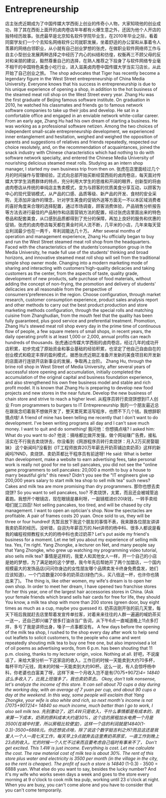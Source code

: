 # Entrepreneurship
店主张虎近期成为了中国传媒大学西街上创业的传奇小人物，大家知晓他的创业成功，除了其在西街上面开的卤肉卷店年年都有火爆生意之外，还因为他个人开店的独特经历故事。张虎最早是北京知名软件学院毕业生，在2010年毕业之际，看着同窗学友们一个个去知名网络软件公司就职发展，坐着舒适的办公室和从事着令人羡慕的网络白领职业，从小就有自己创业梦想的张虎，在做职业软件网络师工作与自主小型创业发展两种选择之中经历了内心的纠结和彷徨，权衡再三不顾父母的反对和亲朋的建议，毅然尊重自己的选择，在熟人推荐之下投身了与软件网络专业毫不相干的中国特色美食小吃行业，进入滋美卤肉卷中国传媒大学当实习店长，从此开始了自己创业之旅。
The shop advocates that Tiger has recently become a legendary figure in the West Street entrepreneurship of China Media University. Everyone knows that his success in entrepreneurship is due to his unique experience of opening a shop, in addition to the hot business of the steamed meat roll shop on the West Street every year. Zhang Hu was the first graduate of Beijing famous software institute. On graduation in 2010, he watched his classmates and friends go to famous network software companies to take up their jobs and develop. He sat in a comfortable office and engaged in an enviable network white-collar career. From an early age, Zhang Hu had his own dream of starting a business. He was working as a professional software netizen. Among the two choices of independent small-scale entrepreneurship development, we experienced inner entanglement and hesitation, weighed and weighed the opposition of parents and suggestions of relatives and friends repeatedly, respected our choice resolutely, and, on the recommendation of acquaintances, joined the snack industry with Chinese characteristics which had nothing to do with software network specialty, and entered the Chinese Media University of nourishing delicious steamed meat rolls. Studying as an intern shop manager, I started my own business trip from then on.
张虎在店里面经过几个月的时间操作与管理经验，正式向总部开始买断经营西街的卤肉卷店，每天面对传媒大学学生消费群体的特点，充分利用大学生的思维和开阔的眼界，创新型的将由卤肉卷店从传统的单纯店主售卖模式，变为与顾客的优质美食分享互动，以顾客为中心的现代营销模式，从产品的口感、品质等级、新产品的开发、食材的安全采购，无添加非油炸的理念，针对学生美食的促销外送等方面无一不以本区域消费者的喜好角度来合理的选择配置，通过市场调查，顾客消费体验，产品销售分析报告等方法去进行最佳的产品制作和店面营销方法的配置，经过张虎店里面出来的特色卷品和配套美食，从口感到品质都得到了充分的保障，再加上良好的服务和优惠的促销，张虎的卤肉卷店每天都在黄金时间人流不断，几平米的小店，几年来每天营业利润最少也在一两千，年利润能达几十万。
After several months of operation and management experience, Zhang Hu officially began to buy and run the West Street steamed meat roll shop from the headquarters. Faced with the characteristics of the students'consumption group in the Media University, he made full use of the students' thinking and broad horizons, and innovative steamed meat roll shop will sell from the traditional simple shop owner mode. Changing into a modern marketing mode of sharing and interacting with customers'high-quality delicacies and taking customers as the center, from the aspects of taste, quality grade, development of new products, safe purchase of food materials, without adding the concept of non-frying, the promotion and delivery of students' delicacies are all reasonable from the perspective of consumers'preferences in the region. Choose configuration, through market research, customer consumption experience, product sales analysis report and other methods to carry out the best product production and store marketing methods configuration, through the special rolls and matching cuisine from Zhanghudian, from the mouth feel that the quality has been fully guaranteed, plus good service and preferential treatment. Promotion, Zhang Hu's stewed meat roll shop every day in the prime time of continuous flow of people, a few square meters of small shops, in recent years, the daily operating profit is at least 1,000 or 2,000, annual profits can reach hundreds of thousands.
张虎通过传媒大学西街的卤肉卷店，经过几年的成功开店积累，初步完成了原始资金和事业基础的经验积累，也坚定了他自己自由自在的创业模式和稳定丰厚的盈利模式，据悉张虎近期正准备开发新的美食项目和开发新的店面进行连锁开店新事业的发展，争取再上台阶。
Zhang Hu, through the brine roll shop in West Street of Media University, after several years of successful store opening and accumulation, initially completed the accumulation of the original capital and business foundation experience, and also strengthened his own free business model and stable and rich profit model. It is known that Zhang Hu is preparing to develop new food projects and new stores in the near future. Develop the new business of chain store and strive to reach a higher level.
从程序员转行卖烧饼想到IT人创业
From programmers to burgers to IT Entrepreneurship
我的一个朋友最近总在跟我念叨着我不想做开发了，整天累死累活写程序，也攒不下几个钱。我想辞职搞点啥!
A friend of mine has been telling me recently that I don't want to do development. I've been writing programs all day and I can't save much money. I want to quit and do something!
我问他：你想搞点啥?
I asked him: What do you want to do?
他说：搞啥都比做开发强，做个网站赚广告费，接私活实在不行我去卖烧饼去，你没看到《网游程序员转行卖烧饼：月入2万买房娶靓妹》 这个新闻吗?没看到《IT工程师放弃20万年薪去开奶茶铺边卖奶茶》这样的新闻吗?NND，卖烧饼、卖奶茶都比干程序员有前途呀!
He said: What is better than development, make a website to earn advertising fees, take personal work is really not good for me to sell pancakes, you did not see the "online game programmers to sell pancakes: 20,000 a month to buy a house to marry beautiful girls" this news? Didn't you see the "IT engineers give up 200,000 years salary to start milk tea shop to sell milk tea" such news? Cakes and milk tea are more promising than dry programmers.
那你也想去卖烧饼?
So you want to sell pancakes, too?
不卖烧饼，太累，而且还会被城管追着跑。我想开个眼镜店，现在眼镜是暴利呀，一副镜框进价20块钱，一转手卖给咱们就三四百!
Not selling pancakes, too tired, and will be chased by city management. I want to open an optician's shop. Now the spectacles are profitable. A pair of frames costs 20 yuan. Once sold to us, they will be three or four hundred!
先暂且放下我这个朋友的事情不表，我来跟各位朋友讲讲我卖奶茶的经历。没听错，自诩为年薪百万的.Net讲师的杨中科、很多人都说是看我的编程视频教程长大的的杨中科也卖过奶茶?
Let's put aside my friend's business for a moment. Let me tell you about my experience of selling milk tea. Yes, I'm right. Yang Zhongke, a lecturer on Net, and many people say that Yang Zhongke, who grew up watching my programming video tutorial, also sells milk tea?
事情是这样的，我爱人和其他女人一样，开一个自己的小店是她的梦想，为了满足她的这个梦想，我今年先后帮她开了两个加盟店，一个国内规模最大的发饰品店(问问你身边的女性朋友哪个品牌卖发卡终身免费盘发，她们应该知道)，一个门店数量200多的奶茶店(绿色门头，买八倍送一杯，也许你也猜出来了)。
The thing is, like other women, my wife's dream is to open her own shop. In order to meet her dream, I have opened two franchise stores for her this year, one of the largest hair accessories stores in China. (Ask your female friends which brand sells hair cards for free for life, they should You know, a milk tea shop with more than 200 stores (green door, buy eight times as much as a cup, maybe you guessed it).
奶茶店刚开张的前几天里，每天下班后我就赶去店里帮着发宣传单拉客，对着来来往往的人群一遍遍的喊奶茶买一送一，还自己即兴编了很多打油诗当广告词，从下午6点一直喊道晚上11点多打烊，多亏了我是讲师出身，嗓子一点事都没有。
A few days before the opening of the milk tea shop, I rushed to the shop every day after work to help send out leaflets to solicit customers, to the people who came and went repeatedly shouting milk tea to buy one free one, but also improvised a lot of oil poems as advertising words, from 6 p.m. has been shouting that 11 p.m. closing, thanks to my lecturer origin, voice. Nothing at all.
好吧，不说废话了，来给大家分析一下这家店的收入，工作日的时候一天能卖到大约70多杯，每杯平均7元钱，周末的时候一天能卖到大约90杯。这么一说，有人会惊呼杨中科，你老婆也白富美了呀，这样下来一个月收入岂不是有(70*7*5+90*7*2)*4= 14840这么多收入了，比我上班强多了，我也卖奶茶去。
Okay, don't talk nonsense, let's analyze the income of this store. It can sell about 70 cups a day during the working day, with an average of 7 yuan per cup, and about 90 cups a day at the weekend. In this way, some people will exclaim that Yang Zhongke, your wife is also white and rich, so next month's income is not (70*7*5+90*7*2)*4= 14840 so much income, much better than I go to work, I also sell milk tea.
先别激动了，这1.4W只是收入，干什么事情都是有成本的，我来算一下成本，奶茶的原料成本大约是30%，这个店的房租加水电费一个月是3500(在城中村里，所以房租比较便宜)，这样一个店的利润就是14840*(1-0.3)-3500=6888元。你还想说点啥，除了说这个数字挺吉利之外?而且这还是我爱人一个人一周七天工作，每天早上9点就奔去店里煮奶茶原浆，一直工作到晚上23点的收入。忙的时候一个人忙不过来而且要考虑自己临时有事来不了，
Don't get excited. This 1.4W is just income. Everything is cost. Let me calculate the cost. The raw material cost of milk tea is about 30%. The rent of this store plus water and electricity is 3500 per month (in the village in the city, so the rent is cheaper). The profit of such a store is 14840* (1-0.3) - 3500 = 6888 yuan. What else do you want to say, besides the lucky number? And it's my wife who works seven days a week and goes to the store every morning at 9 o'clock to cook milk tea pulp, working until 23 o'clock at night. When you are busy, you can't come alone and you have to consider that you can't come temporarily.
